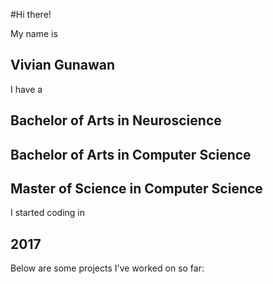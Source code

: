 #Hi there! 

My name is 
## Vivian Gunawan

I have a 
## Bachelor of Arts in Neuroscience 
## Bachelor of Arts in Computer Science
## Master of Science in Computer Science

I started coding in 
## 2017

Below are some projects I've worked on so far:

